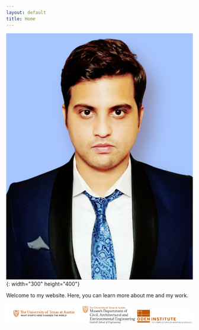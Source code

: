 ```yaml
---
layout: default
title: Home
---
```


![Alt Text](/assets/profile_picture.png){: width="300" height="400"}

Welcome to my website. Here, you can learn more about me and my work.

<div style="clear: both;"></div>
<div style="text-align: center;">
  <img src="/assets/UT_Austin.png" alt="UT Austin" style="width: 40%; height: auto; display: inline-block;">
  <img src="/assets/Civil_engineering.svg" alt="Civil Engineering" style="width: 28%; height: auto; display: inline-block;">
  <img src="/assets/Oden_institute.svg" alt="Oden Institute" style="width: 30%; height: auto; display: inline-block;">
</div>
